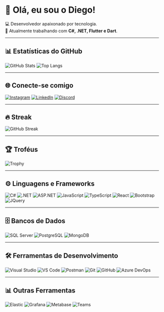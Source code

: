 # 👋 Olá, eu sou o Diego!

💻 Desenvolvedor apaixonado por tecnologia.  
🚀 Atualmente trabalhando com **C#, .NET, Flutter e Dart**.  

---

## 📊 Estatísticas do GitHub
![GitHub Stats](https://github-readme-stats.vercel.app/api?username=DiegoViana90&show_icons=true&theme=radical)
![Top Langs](https://github-readme-stats.vercel.app/api/top-langs/?username=DiegoViana90&layout=compact&theme=radical)

---

## 🌐 Conecte-se comigo
[![Instagram](https://img.shields.io/badge/-Instagram-E4405F?logo=instagram&logoColor=white)](https://instagram.com/diegolucenav)
[![LinkedIn](https://img.shields.io/badge/-LinkedIn-0A66C2?logo=linkedin&logoColor=white)](https://linkedin.com/in/diego-viana-9351871b1)
[![Discord](https://img.shields.io/badge/-Discord-5865F2?logo=discord&logoColor=white)](https://discordapp.com/users/seu_id)

---

## 🔥 Streak
![GitHub Streak](https://streak-stats.demolab.com/?user=DiegoViana90&theme=radical&hide_border=true)

---

## 🏆 Troféus
![Trophy](https://github-profile-trophy.vercel.app/?username=DiegoViana90&theme=dracula&row=1&column=3)


---

## ⚙️ Linguagens e Frameworks
![C#](https://img.shields.io/badge/-C%23-239120?logo=c-sharp&logoColor=white&style=flat)
![.NET](https://img.shields.io/badge/-.NET%20Core-512BD4?logo=dotnet&logoColor=white&style=flat)
![ASP.NET](https://img.shields.io/badge/-ASP.NET-5C2D91?logo=dotnet&logoColor=white&style=flat)
![JavaScript](https://img.shields.io/badge/-JavaScript-F7DF1E?logo=javascript&logoColor=black&style=flat)
![TypeScript](https://img.shields.io/badge/-TypeScript-3178C6?logo=typescript&logoColor=white&style=flat)
![React](https://img.shields.io/badge/-React-61DAFB?logo=react&logoColor=black&style=flat)
![Bootstrap](https://img.shields.io/badge/-Bootstrap-7952B3?logo=bootstrap&logoColor=white&style=flat)
![JQuery](https://img.shields.io/badge/-jQuery-0769AD?logo=jquery&logoColor=white&style=flat)

---

## 🗄️ Bancos de Dados
![SQL Server](https://img.shields.io/badge/-SQL%20Server-CC2927?logo=microsoft-sql-server&logoColor=white&style=flat)
![PostgreSQL](https://img.shields.io/badge/-PostgreSQL-336791?logo=postgresql&logoColor=white&style=flat)
![MongoDB](https://img.shields.io/badge/-MongoDB-47A248?logo=mongodb&logoColor=white&style=flat)

---

## 🛠️ Ferramentas de Desenvolvimento
![Visual Studio](https://img.shields.io/badge/-Visual%20Studio-5C2D91?logo=visual-studio&logoColor=white&style=flat)
![VS Code](https://img.shields.io/badge/-VS%20Code-007ACC?logo=visual-studio-code&logoColor=white&style=flat)
![Postman](https://img.shields.io/badge/-Postman-FF6C37?logo=postman&logoColor=white&style=flat)
![Git](https://img.shields.io/badge/-Git-F05032?logo=git&logoColor=white&style=flat)
![GitHub](https://img.shields.io/badge/-GitHub-181717?logo=github&logoColor=white&style=flat)
![Azure DevOps](https://img.shields.io/badge/-Azure%20DevOps-0078D7?logo=azure-devops&logoColor=white&style=flat)

---

## 📊 Outras Ferramentas
![Elastic](https://img.shields.io/badge/-Elastic-005571?logo=elastic&logoColor=white&style=flat)
![Grafana](https://img.shields.io/badge/-Grafana-F46800?logo=grafana&logoColor=white&style=flat)
![Metabase](https://img.shields.io/badge/-Metabase-509EE3?logo=metabase&logoColor=white&style=flat)
![Teams](https://img.shields.io/badge/-Microsoft%20Teams-6264A7?logo=microsoft-teams&logoColor=white&style=flat)
